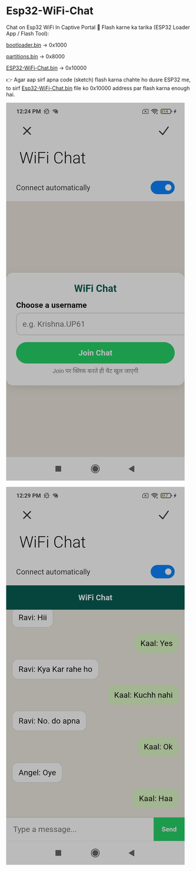# Esp32-WiFi-Chat
Chat on Esp32 WiFi In Captive Portal
🔹 Flash karne ka tarika (ESP32 Loader App / Flash Tool):

<a href="https://github.com/esp32king/Esp32-WiFi-Chat/raw/refs/heads/main/bootloader.bin">bootloader.bin</a> → 0x1000

<a href="https://github.com/esp32king/Esp32-WiFi-Chat/raw/refs/heads/main/bootloader.bin">partitions.bin</a> → 0x8000

<a href="https://github.com/esp32king/Esp32-WiFi-Chat/raw/refs/heads/main/Esp32-WiFi-Chat-On-Captive-Portal.bin">ESP32-WiFi-Chat.bin</a> → 0x10000


👉 Agar aap sirf apna code (sketch) flash karna chahte ho dusre ESP32 me, to sirf <a href="https://github.com/esp32king/Esp32-WiFi-Chat/raw/refs/heads/main/Esp32-WiFi-Chat-On-Captive-Portal.bin">Esp32-WiFi-Chat.bin</a> file ko 0x10000 address par flash karna enough hai.

<img src="https://raw.githubusercontent.com/esp32king/Esp32-WiFi-Chat/refs/heads/main/Files/ScreenShot2.jpg"></img>

<img src="https://raw.githubusercontent.com/esp32king/Esp32-WiFi-Chat/refs/heads/main/Files/ScreenShot.jpg"></img>

